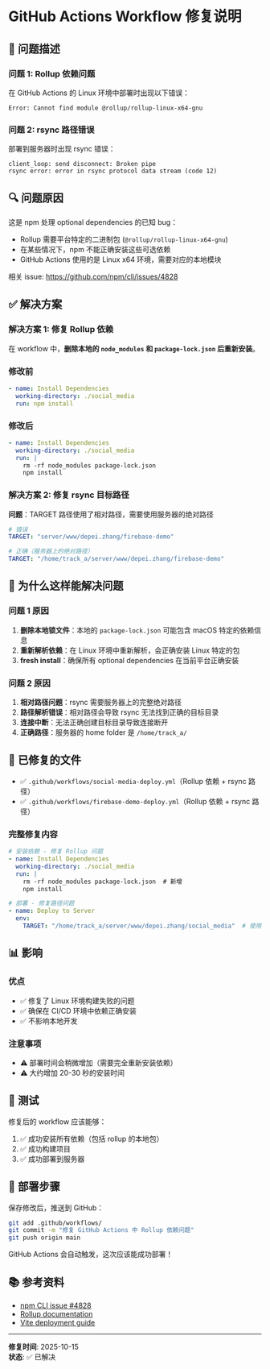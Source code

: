 # GitHub Actions Workflow 修复说明

## 🐛 问题描述

### 问题 1: Rollup 依赖问题

在 GitHub Actions 的 Linux 环境中部署时出现以下错误：

```
Error: Cannot find module @rollup/rollup-linux-x64-gnu
```

### 问题 2: rsync 路径错误

部署到服务器时出现 rsync 错误：

```
client_loop: send disconnect: Broken pipe
rsync error: error in rsync protocol data stream (code 12)
```

## 🔍 问题原因

这是 npm 处理 optional dependencies 的已知 bug：
- Rollup 需要平台特定的二进制包 (`@rollup/rollup-linux-x64-gnu`)
- 在某些情况下，npm 不能正确安装这些可选依赖
- GitHub Actions 使用的是 Linux x64 环境，需要对应的本地模块

相关 issue: https://github.com/npm/cli/issues/4828

## ✅ 解决方案

### 解决方案 1: 修复 Rollup 依赖

在 workflow 中，**删除本地的 `node_modules` 和 `package-lock.json` 后重新安装**。

### 修改前

```yaml
- name: Install Dependencies
  working-directory: ./social_media
  run: npm install
```

### 修改后

```yaml
- name: Install Dependencies
  working-directory: ./social_media
  run: |
    rm -rf node_modules package-lock.json
    npm install
```

### 解决方案 2: 修复 rsync 目标路径

**问题**：TARGET 路径使用了相对路径，需要使用服务器的绝对路径
```yaml
# 错误
TARGET: "server/www/depei.zhang/firebase-demo"

# 正确（服务器上的绝对路径）
TARGET: "/home/track_a/server/www/depei.zhang/firebase-demo"
```

## 📝 为什么这样能解决问题

### 问题 1 原因
1. **删除本地锁文件**：本地的 `package-lock.json` 可能包含 macOS 特定的依赖信息
2. **重新解析依赖**：在 Linux 环境中重新解析，会正确安装 Linux 特定的包
3. **fresh install**：确保所有 optional dependencies 在当前平台正确安装

### 问题 2 原因
1. **相对路径问题**：rsync 需要服务器上的完整绝对路径
2. **路径解析错误**：相对路径会导致 rsync 无法找到正确的目标目录
3. **连接中断**：无法正确创建目标目录导致连接断开
4. **正确路径**：服务器的 home folder 是 `/home/track_a/`

## 🔧 已修复的文件

- ✅ `.github/workflows/social-media-deploy.yml`（Rollup 依赖 + rsync 路径）
- ✅ `.github/workflows/firebase-demo-deploy.yml`（Rollup 依赖 + rsync 路径）

### 完整修复内容

```yaml
# 安装依赖 - 修复 Rollup 问题
- name: Install Dependencies
  working-directory: ./social_media
  run: |
    rm -rf node_modules package-lock.json  # 新增
    npm install

# 部署 - 修复路径问题
- name: Deploy to Server
  env:
    TARGET: "/home/track_a/server/www/depei.zhang/social_media"  # 使用绝对路径
```

## 📊 影响

### 优点
- ✅ 修复了 Linux 环境构建失败的问题
- ✅ 确保在 CI/CD 环境中依赖正确安装
- ✅ 不影响本地开发

### 注意事项
- ⚠️ 部署时间会稍微增加（需要完全重新安装依赖）
- ⚠️ 大约增加 20-30 秒的安装时间

## 🧪 测试

修复后的 workflow 应该能够：
1. ✅ 成功安装所有依赖（包括 rollup 的本地包）
2. ✅ 成功构建项目
3. ✅ 成功部署到服务器

## 🚀 部署步骤

保存修改后，推送到 GitHub：

```bash
git add .github/workflows/
git commit -m "修复 GitHub Actions 中 Rollup 依赖问题"
git push origin main
```

GitHub Actions 会自动触发，这次应该能成功部署！

## 📚 参考资料

- [npm CLI issue #4828](https://github.com/npm/cli/issues/4828)
- [Rollup documentation](https://rollupjs.org/)
- [Vite deployment guide](https://vitejs.dev/guide/static-deploy.html)

---

**修复时间**: 2025-10-15  
**状态**: ✅ 已解决

